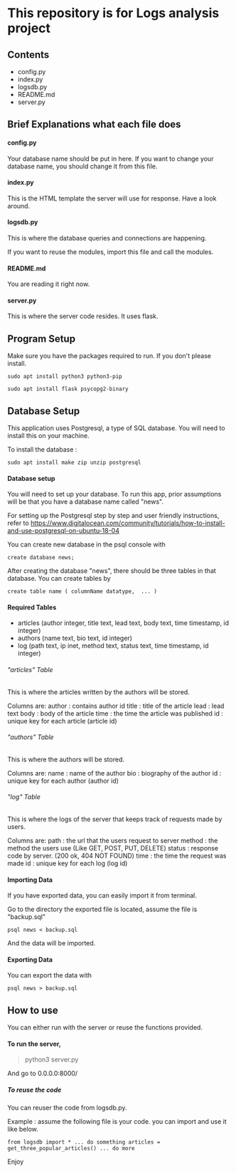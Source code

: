 # This repository is for Logs analysis project

## Contents

- config.py
- index.py
- logsdb.py
- README.md
- server.py

## Brief Explanations what each file does

#### config.py

Your database name should be put in here. If you want to change your database name, you should change it from this file.

#### index.py

This is the HTML template the server will use for response. Have a look around.

#### logsdb.py

This is where the database queries and connections are happening.

If you want to reuse the modules, import this file and call the modules.

#### README.md

You are reading it right now.

#### server.py

This is where the server code resides. It uses flask.

## Program Setup

Make sure you have the packages required to run. If you don't please install.

`sudo apt install python3 python3-pip`

`sudo apt install flask psycopg2-binary`

## Database Setup

This application uses Postgresql, a type of SQL database. You will need to install this on your machine.

To install the database :

`sudo apt install make zip unzip postgresql`

#### Database setup

You will need to set up your database. To run this app, prior assumptions will be that you have a database name called "news".

For setting up the Postgresql step by step and user friendly instructions, refer to https://www.digitalocean.com/community/tutorials/how-to-install-and-use-postgresql-on-ubuntu-18-04

You can create new database in the psql console with 

`create database news;` 

After creating the database "news", there should be three tables in that database. You can create tables by 

`create table name (
	columnName datatype, 
	...
)`

#### Required Tables

- articles (author integer, title text, lead text, body text, time timestamp, id integer)
- authors (name text, bio text, id integer)
- log (path text, ip inet, method text, status text, time timestamp, id integer)

###### "articles" Table

This is where the articles written by the authors will be stored. 

Columns are:
author : contains author id
title : title of the article
lead : lead text
body : body of the article
time : the time the article was published
id : unique key for each article (article id)

###### "authors" Table

This is where the authors will be stored.

Columns are:
name : name of the author
bio : biography of the author
id : unique key for each author (author id)

###### "log" Table

This is where the logs of the server that keeps track of requests made by users.

Columns are:
path : the url that the users request to server
method : the method the users use (Like GET, POST, PUT, DELETE)
status : response code by server. (200 ok, 404 NOT FOUND)
time : the time the request was made
id : unique key for each log (log id)

#### Importing Data

If you have exported data, you can easily import it from terminal.

Go to the directory the exported file is located, assume the file is "backup.sql"

`psql news < backup.sql`

And the data will be imported.

#### Exporting Data

You can export the data with

`psql news > backup.sql`

## How to use

You can either run with the server or reuse the functions provided.

#### To run the server, 

> python3 server.py

And go to 0.0.0.0:8000/

##### To reuse the code

You can reuser the code from logsdb.py. 

Example : assume the following file is your code. you can import and use it like below.

`from logsdb import *
... do something
    articles = get_three_popular_articles()
    ... do more`

Enjoy
